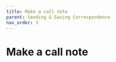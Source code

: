 ```yaml
---
title: Make a call note
parent: Sending & Saving Correspondence
nav_order: 3
---
```


# Make a call note
